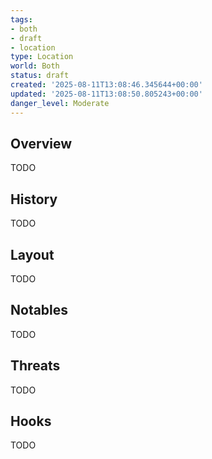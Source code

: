 ```yaml
---
tags:
- both
- draft
- location
type: Location
world: Both
status: draft
created: '2025-08-11T13:08:46.345644+00:00'
updated: '2025-08-11T13:08:50.805243+00:00'
danger_level: Moderate
---
```



## Overview

TODO
## History

TODO
## Layout

TODO
## Notables

TODO
## Threats

TODO
## Hooks

TODO
